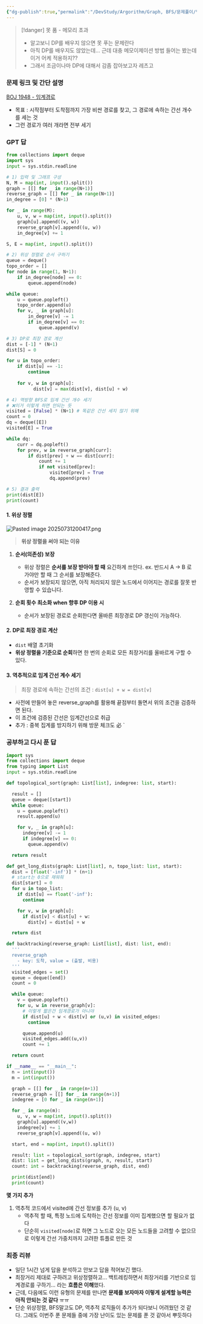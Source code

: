 ```yaml
---
{"dg-publish":true,"permalink":"/DevStudy/Argorithm/Graph, BFS/문제풀이/백준 1948 - 임계경로/","noteIcon":"","created":"2025-07-30T23:20:00.772+09:00","updated":"2025-08-01T20:15:03.180+09:00"}
---
```



>[!danger] 못 품 - 메모리 초과
>- 알고보니 DP를 배우지 않으면 못 푸는 문제란다
>- 아직 DP를 배우지도 않았는데... 근데 대충 메모이제이션 방법 들어는 봤는데 이거 어케 적용하지??
>- 그래서 조금이나마 DP에 대해서 감좀 잡아보고자 레츠고 

### 문제 링크 및 간단 설명 

[BOJ 1948 - 임계경로](https://www.acmicpc.net/problem/1948)

- 목표 : 시작점부터 도착점까지 가장 비싼 경로를 찾고, 그 경로에 속하는 간선 개수를 세는 것 
- 그런 경로가 여러 개라면 전부 세기 

### GPT 답 
```python
from collections import deque
import sys
input = sys.stdin.readline

# 1) 입력 및 그래프 구성
N, M = map(int, input().split())
graph = [[] for _ in range(N+1)]
reverse_graph = [[] for _ in range(N+1)]
in_degree = [0] * (N+1)

for _ in range(M):
    u, v, w = map(int, input().split())
    graph[u].append((v, w))
    reverse_graph[v].append((u, w))
    in_degree[v] += 1

S, E = map(int, input().split())

# 2) 위상 정렬로 순서 구하기
queue = deque()
topo_order = []
for node in range(1, N+1):
    if in_degree[node] == 0:
        queue.append(node)

while queue:
    u = queue.popleft()
    topo_order.append(u)
    for v, _ in graph[u]:
        in_degree[v] -= 1
        if in_degree[v] == 0:
            queue.append(v)

# 3) DP로 최장 경로 계산
dist = [-1] * (N+1)
dist[S] = 0

for u in topo_order:
    if dist[u] == -1:
        continue
        
    for v, w in graph[u]:
		  dist[v] = max(dist[v], dist[u] + w)

# 4) 역방향 BFS로 임계 간선 개수 세기
# ❌이거 이렇게 하면 안되는 듯
visited = [False] * (N+1) # 똑같은 간선 세지 않기 위해 
count = 0
dq = deque([E])
visited[E] = True

while dq:
    curr = dq.popleft()
    for prev, w in reverse_graph[curr]:
        if dist[prev] + w == dist[curr]:
            count += 1
            if not visited[prev]:
                visited[prev] = True
                dq.append(prev)

# 5) 결과 출력
print(dist[E])
print(count)
```

#### 1. 위상 정렬 
![Pasted image 20250731200417.png](/img/user/supporter/image/Pasted%20image%2020250731200417.png)
> **위상 정렬을 써야 되는 이유** 
1. **순서(의존성) 보장** 
	- 위상 정렬은 **순서를 보장 받아야 할 때** 요긴하게 쓰인다. ex. 반드시 A -> B 로 가야만 할 때 그 순서를 보장해준다. 
	- 순서가 보장되지 않으면, 아직 처리되지 않은 노드에서 이어지는 경로를 잘못 반영할 수 있습니다.

2. **순회 횟수 최소화 when 향후 DP 이용 시**
	- 순서가 보장된 경로로 순회한다면 올바른 최장경로 DP 갱신이 가능하다.

#### 2. DP로 최장 경로 계산 

- `dist` 배열 초기화 
- **위상 정렬을 기준으로 순회**하면 한 번의 순회로 모든 최장거리를 올바르게 구할 수 있다.

#### 3. 역추적으로 임계 간선 계수 세기 

>최장 경로에 속하는 간선의 조건 : `dist[u] + w = dist[v]`
- 사전에 만들어 놓은 reverse_graph를 활용해 끝점부터 돌면서 위의 조건을 검증하면 된다.
- 이 조건에 검증된 간선은 임계간선으로 취급 
- 추가 : 중복 집계를 방지하기 위해 방문 체크도 必
`
### 공부하고 다시 푼 답

```python
import sys
from collections import deque
from typing import List
input = sys.stdin.readline

def topological_sort(graph: List[list], indegree: list, start):

  result = []  
  queue = deque([start])
  while queue:
    u = queue.popleft()
    result.append(u)

    for v, _ in graph[u]:
      indegree[v] -= 1
      if indegree[v] == 0:
        queue.append(v)

  return result  

def get_long_dists(graph: List[list], n, topo_list: list, start):
  dist = [float('-inf')] * (n+1)
  # start는 0으로 채워줘
  dist[start] = 0
  for u in topo_list:
    if dist[u] == float('-inf'):
      continue

    for v, w in graph[u]:
      if dist[v] < dist[u] + w:
        dist[v] = dist[u] + w

  return dist

def backtracking(reverse_graph: List[list], dist: list, end):
  '''
  reverse_graph
    - key: 도착, value = (출발, 비용)
  '''
  visited_edges = set()
  queue = deque([end])
  count = 0

  while queue:
    v = queue.popleft()
    for u, w in reverse_graph[v]:
      # 이렇게 짧은건 임계경로가 아니야
      if dist[u] + w < dist[v] or (u,v) in visited_edges:
        continue

      queue.append(u)
      visited_edges.add((u,v))
      count += 1

  return count

if __name__ == "__main__":
  n = int(input())
  m = int(input())

  graph = [[] for _ in range(n+1)]
  reverse_graph = [[] for _ in range(n+1)]
  indegree = [0 for _ in range(n+1)]

  for _ in range(m):
    u, v, w = map(int, input().split())
    graph[u].append((v,w))
    indegree[v] += 1
    reverse_graph[v].append((u, w))

  start, end = map(int, input().split())

  result: list = topological_sort(graph, indegree, start)
  dist: list = get_long_dists(graph, n, result, start)
  count: int = backtracking(reverse_graph, dist, end)

  print(dist[end])
  print(count)
```

**몇 가지 추가**
1. 역추적 코드에서 visited에 간선 정보를 추가 (u, v)
	- 역추적 할 때, 특정 노드에 도착하는 간선 정보를 이미 집계했으면 할 필요가 없다
	- 단순히 `visited[node]`로 하면 그 노드로 오는 모든 노드들을 고려할 수 없으므로 이렇게 간선 가중치까지 고려한 튜플로 만든 것 

### 최종 리뷰 

- 일단 1시간 넘게 답을 분석하고 안보고 답을 적어보긴 했다.
- 최장거리 제대로 구하려고 위상정렬하고... 백트레킹하면서 최장거리를 기반으로 임계경로를 구하기... 라는 **흐름은 이해**했다.
- 근데, 다음에도 이런 유형의 문제를 만나면 **문제를 보자마자 이렇게 설계할 능력은 아직 안되는 것 같다** ㅠㅠ 
- 단순 위상정렬, BFS말고도 DP, 역추적 로직들이 추가가 되다보니 어려웠던 것 같다. 그래도 이번주 푼 문제들 중에 가장 난이도 있는 문제를 푼 것 같아서 뿌듯하다 
